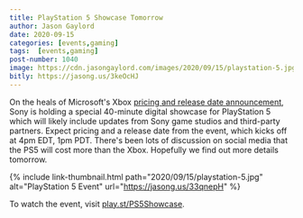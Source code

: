 ```yaml
---
title: PlayStation 5 Showcase Tomorrow
author: Jason Gaylord
date: 2020-09-15
categories: [events,gaming]
tags:  [events,gaming]
post-number: 1040
image: https://cdn.jasongaylord.com/images/2020/09/15/playstation-5.jpg
bitly: https://jasong.us/3keOcHJ
---
```


On the heals of Microsoft's Xbox [pricing and release date announcement](https://jasong.us/35rYyji), Sony is holding a special 40-minute digital showcase for PlayStation 5 which will likely include updates from Sony game studios and third-party partners. Expect pricing and a release date from the event, which kicks off at 4pm EDT, 1pm PDT. There's been lots of discussion on social media that the PS5 will cost more than the Xbox. Hopefully we find out more details tomorrow.

{% include link-thumbnail.html path="2020/09/15/playstation-5.jpg" alt="PlayStation 5 Event" url="https://jasong.us/33qnepH" %}

To watch the event, visit [play.st/PS5Showcase](https://jasong.us/33qnepH).